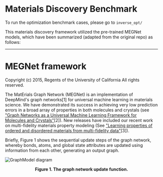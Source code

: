 # Materials Discovery Benchmark

To run the optimization benchmark cases, please go to `inverse_opt/`

This materials discovery framework utilized the pre-trained MEGNet models, which have been summarized (adapted from the original repo) as follows:

***




<a name="megnet-framework"></a>

# MEGNet framework

Copyright (c) 2015, Regents of the University of California All rights reserved.


The MatErials Graph Network (MEGNet) is an implementation of DeepMind's graph
networks[1] for universal machine learning in materials science. We have
demonstrated its success in achieving very low prediction errors in a broad
array of properties in both molecules and crystals (see
["Graph Networks as a Universal Machine Learning Framework for Molecules and Crystals"](https://doi.org/10.1021/acs.chemmater.9b01294)[2]). New releases have included our recent work on multi-fidelity materials property modeling (See ["Learning properties of ordered and disordered materials from multi-fidelity data"](https://www.nature.com/articles/s43588-020-00002-x)[3]).

Briefly, Figure 1 shows the sequential update steps of the graph network,
whereby bonds, atoms, and global state attributes are updated using information
from each other, generating an output graph.

![GraphModel diagram](resources/model_diagram_small.jpg)
<div align='center'><strong>Figure 1. The graph network update function.</strong></div>
